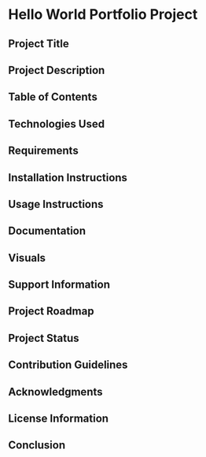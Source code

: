 <h1>Hello World Portfolio Project</h1>
<h2>Project Title</h2>
<h2>Project Description</h2>
<h2>Table of Contents</h2>
<h2>Technologies Used</h2>
<h2>Requirements</h2>
<h2>Installation Instructions</h2>
<h2>Usage Instructions</h2>
<h2>Documentation</h2>
<h2>Visuals</h2>
<h2>Support Information</h2>
<h2>Project Roadmap</h2>
<h2>Project Status</h2>
<h2>Contribution Guidelines</h2>
<h2>Acknowledgments</h2>
<h2>License Information</h2>
<h2>Conclusion</h2>